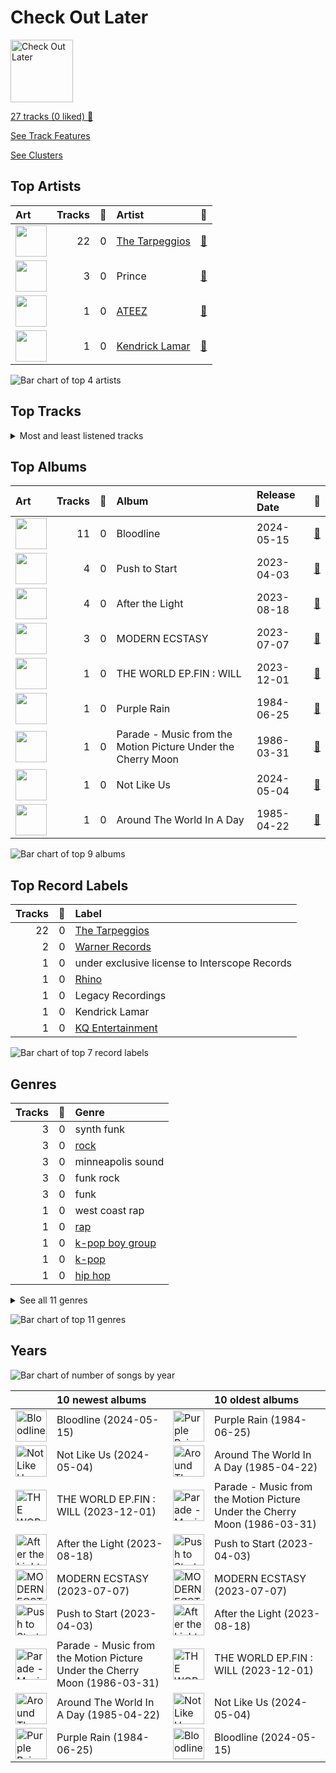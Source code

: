 # Check Out Later


<img src="https://mosaic.scdn.co/640/ab67616d00001e021ea0c62b2339cbf493a999adab67616d00001e02b898e1af5571ea5402fdd764ab67616d00001e02e5d079704778dc9534c73a91ab67616d00001e02e7b975daf944ff0d1ffce056" alt="Check Out Later" width="100" />

[27 tracks (0 liked) 🔗](https://open.spotify.com/playlist/2FgMW8NMJOZgvHtvDOWBCe)

[See Track Features](audio_features.md)

[See Clusters](clusters/overview.md)

## Top Artists

| Art | Tracks | 💚 | Artist | 🔗 |
|:---|---:|---:|:---|:---|
| <img src="https://i.scdn.co/image/ab6761610000e5eb4b2621bf3c5f2197ee957582" alt="" width="50" /> | 22 | 0 | [The Tarpeggios](../../artists/the_tarpeggios/overview.md) | [🔗](https://open.spotify.com/artist/2HXd5pFHJyaQJr5aXfErrE) |
| <img src="https://i.scdn.co/image/ab6761610000e5ebeaca358712b3fe4ed9814640" alt="" width="50" /> | 3 | 0 | Prince | [🔗](https://open.spotify.com/artist/5a2EaR3hamoenG9rDuVn8j) |
| <img src="https://i.scdn.co/image/ab6761610000e5ebe9dd6110fc47f859a9bbd2d2" alt="" width="50" /> | 1 | 0 | [ATEEZ](../../artists/ateez/overview.md) | [🔗](https://open.spotify.com/artist/68KmkJeZGfwe1OUaivBa2L) |
| <img src="https://i.scdn.co/image/ab6761610000e5eb437b9e2a82505b3d93ff1022" alt="" width="50" /> | 1 | 0 | [Kendrick Lamar](../../artists/kendrick_lamar/overview.md) | [🔗](https://open.spotify.com/artist/2YZyLoL8N0Wb9xBt1NhZWg) |

![Bar chart of top 4 artists](../../images/playlists/check_out_later/artists.png)



## Top Tracks




<details>
<summary>Most and least listened tracks</summary>

| ​ | Most listened tracks | Rank | ​​ | Least listened tracks | Rank |
|:---|:---|---:|:---|:---|---:|
| <img src="https://i.scdn.co/image/ab67616d0000b273fdeffdb0cd2b8bb696319e8c" alt="Push to Start" width="50" /> | [Hallucinate](../../artists/the_tarpeggios/overview.md) | nan | <img src="https://i.scdn.co/image/ab67616d0000b273fdeffdb0cd2b8bb696319e8c" alt="Push to Start" width="50" /> | [Flesh & Bone](../../artists/the_tarpeggios/overview.md) | nan |
| <img src="https://i.scdn.co/image/ab67616d0000b273e5d079704778dc9534c73a91" alt="MODERN ECSTASY" width="50" /> | [From Fire](../../artists/the_tarpeggios/overview.md) | nan | <img src="https://i.scdn.co/image/ab67616d0000b273b898e1af5571ea5402fdd764" alt="Bloodline" width="50" /> | [Butterfly Fly Away (Interlude)](../../artists/the_tarpeggios/overview.md) | nan |
| <img src="https://i.scdn.co/image/ab67616d0000b273b898e1af5571ea5402fdd764" alt="Bloodline" width="50" /> | [As](../../artists/the_tarpeggios/overview.md) | nan | <img src="https://i.scdn.co/image/ab67616d0000b273d52bfb90ee8dfeda8378b99b" alt="Purple Rain" width="50" /> | Let's Go Crazy | nan |
| <img src="https://i.scdn.co/image/ab67616d0000b273b898e1af5571ea5402fdd764" alt="Bloodline" width="50" /> | [Late Night Talking (Live)](../../artists/the_tarpeggios/overview.md) | nan | <img src="https://i.scdn.co/image/ab67616d0000b273b898e1af5571ea5402fdd764" alt="Bloodline" width="50" /> | [Denim Jacket](../../artists/the_tarpeggios/overview.md) | nan |
| <img src="https://i.scdn.co/image/ab67616d0000b2731ea0c62b2339cbf493a999ad" alt="Not Like Us" width="50" /> | [Not Like Us](../../artists/kendrick_lamar/overview.md) | nan | <img src="https://i.scdn.co/image/ab67616d0000b273e5d079704778dc9534c73a91" alt="MODERN ECSTASY" width="50" /> | [Perfect Illusion](../../artists/the_tarpeggios/overview.md) | nan |
| <img src="https://i.scdn.co/image/ab67616d0000b27323cc0f0a925845a3de4aca38" alt="Parade - Music from the Motion Picture Under the Cherry Moon" width="50" /> | Kiss | nan | <img src="https://i.scdn.co/image/ab67616d0000b273b898e1af5571ea5402fdd764" alt="Bloodline" width="50" /> | [Let's Build A House (Live)](../../artists/the_tarpeggios/overview.md) | nan |
| <img src="https://i.scdn.co/image/ab67616d0000b273b898e1af5571ea5402fdd764" alt="Bloodline" width="50" /> | [Invincible](../../artists/the_tarpeggios/overview.md) | nan | <img src="https://i.scdn.co/image/ab67616d0000b273cc6495584fb0e2261ee95868" alt="Around The World In A Day" width="50" /> | Raspberry Beret | nan |
| <img src="https://i.scdn.co/image/ab67616d0000b273b898e1af5571ea5402fdd764" alt="Bloodline" width="50" /> | [Into You](../../artists/the_tarpeggios/overview.md) | nan | <img src="https://i.scdn.co/image/ab67616d0000b27354f9a62b56465fe3cb6eb7e5" alt="THE WORLD EP.FIN : WILL" width="50" /> | [Crazy Form](../../artists/ateez/overview.md) | nan |
| <img src="https://i.scdn.co/image/ab67616d0000b273e7b975daf944ff0d1ffce056" alt="After the Light" width="50" /> | [Life Itself](../../artists/the_tarpeggios/overview.md) | nan | <img src="https://i.scdn.co/image/ab67616d0000b273b898e1af5571ea5402fdd764" alt="Bloodline" width="50" /> | [Stand](../../artists/the_tarpeggios/overview.md) | nan |
| <img src="https://i.scdn.co/image/ab67616d0000b273e5d079704778dc9534c73a91" alt="MODERN ECSTASY" width="50" /> | [Pink + White](../../artists/the_tarpeggios/overview.md) | nan | <img src="https://i.scdn.co/image/ab67616d0000b273b898e1af5571ea5402fdd764" alt="Bloodline" width="50" /> | [Forgive Me](../../artists/the_tarpeggios/overview.md) | nan |

</details>

## Top Albums

| Art | Tracks | 💚 | Album | Release Date | 🔗 |
|:---|---:|---:|:---|:---|:---|
| <img src="https://i.scdn.co/image/ab67616d0000b273b898e1af5571ea5402fdd764" alt="" width="50" /> | 11 | 0 | Bloodline | 2024-05-15 | [🔗](https://open.spotify.com/album/5XMETYH0wL2F3qDpWfVKzw) |
| <img src="https://i.scdn.co/image/ab67616d0000b273fdeffdb0cd2b8bb696319e8c" alt="" width="50" /> | 4 | 0 | Push to Start | 2023-04-03 | [🔗](https://open.spotify.com/album/4ggdFWPHn5rTdUrw4s46yS) |
| <img src="https://i.scdn.co/image/ab67616d0000b273e7b975daf944ff0d1ffce056" alt="" width="50" /> | 4 | 0 | After the Light | 2023-08-18 | [🔗](https://open.spotify.com/album/5Q9k2sd9kFnmPEJjdsFIpV) |
| <img src="https://i.scdn.co/image/ab67616d0000b273e5d079704778dc9534c73a91" alt="" width="50" /> | 3 | 0 | MODERN ECSTASY | 2023-07-07 | [🔗](https://open.spotify.com/album/3EFIthm5Zjb7MfuXeDJb9A) |
| <img src="https://i.scdn.co/image/ab67616d0000b27354f9a62b56465fe3cb6eb7e5" alt="" width="50" /> | 1 | 0 | THE WORLD EP.FIN : WILL | 2023-12-01 | [🔗](https://open.spotify.com/album/1r0F1EzzNOaJyB7U0Jp5RH) |
| <img src="https://i.scdn.co/image/ab67616d0000b273d52bfb90ee8dfeda8378b99b" alt="" width="50" /> | 1 | 0 | Purple Rain | 1984-06-25 | [🔗](https://open.spotify.com/album/7nXJ5k4XgRj5OLg9m8V3zc) |
| <img src="https://i.scdn.co/image/ab67616d0000b27323cc0f0a925845a3de4aca38" alt="" width="50" /> | 1 | 0 | Parade - Music from the Motion Picture Under the Cherry Moon | 1986-03-31 | [🔗](https://open.spotify.com/album/54DjkEN3wdCQgfCTZ9WjdB) |
| <img src="https://i.scdn.co/image/ab67616d0000b2731ea0c62b2339cbf493a999ad" alt="" width="50" /> | 1 | 0 | Not Like Us | 2024-05-04 | [🔗](https://open.spotify.com/album/5JjnoGJyOxfSZUZtk2rRwZ) |
| <img src="https://i.scdn.co/image/ab67616d0000b273cc6495584fb0e2261ee95868" alt="" width="50" /> | 1 | 0 | Around The World In A Day | 1985-04-22 | [🔗](https://open.spotify.com/album/27SA4Pkelh2pbwbVEORPOM) |

![Bar chart of top 9 albums](../../images/playlists/check_out_later/albums.png)

## Top Record Labels

| Tracks | 💚 | Label |
|---:|---:|:---|
| 22 | 0 | [The Tarpeggios](../../labels/the_tarpeggios/overview.md) |
| 2 | 0 | [Warner Records](../../labels/warner_records/overview.md) |
| 1 | 0 | under exclusive license to Interscope Records |
| 1 | 0 | [Rhino](../../labels/rhino/overview.md) |
| 1 | 0 | Legacy Recordings |
| 1 | 0 | Kendrick Lamar |
| 1 | 0 | [KQ Entertainment](../../labels/kq_entertainment/overview.md) |

![Bar chart of top 7 record labels](../../images/playlists/check_out_later/labels.png)

## Genres

| Tracks | 💚 | Genre |
|---:|---:|:---|
| 3 | 0 | synth funk |
| 3 | 0 | [rock](../../genres/rock/overview.md) |
| 3 | 0 | minneapolis sound |
| 3 | 0 | funk rock |
| 3 | 0 | funk |
| 1 | 0 | west coast rap |
| 1 | 0 | [rap](../../genres/rap/overview.md) |
| 1 | 0 | [k-pop boy group](../../genres/k-pop_boy_group/overview.md) |
| 1 | 0 | [k-pop](../../genres/k-pop/overview.md) |
| 1 | 0 | [hip hop](../../genres/hip_hop/overview.md) |


<details>
<summary>See all 11 genres</summary>

| Tracks | 💚 | Genre |
|---:|---:|:---|
| 1 | 0 | conscious hip hop |

</details>


![Bar chart of top 11 genres](../../images/playlists/check_out_later/genres.png)

## Years



![Bar chart of number of songs by year](../../images/playlists/check_out_later/years.png)

| ​ | 10 newest albums | ​​ | 10 oldest albums |
|:---|:---|:---|:---|
| <img src="https://i.scdn.co/image/ab67616d0000b273b898e1af5571ea5402fdd764" alt="Bloodline" width="50" /> | Bloodline (2024-05-15) | <img src="https://i.scdn.co/image/ab67616d0000b273d52bfb90ee8dfeda8378b99b" alt="Purple Rain" width="50" /> | Purple Rain (1984-06-25) |
| <img src="https://i.scdn.co/image/ab67616d0000b2731ea0c62b2339cbf493a999ad" alt="Not Like Us" width="50" /> | Not Like Us (2024-05-04) | <img src="https://i.scdn.co/image/ab67616d0000b273cc6495584fb0e2261ee95868" alt="Around The World In A Day" width="50" /> | Around The World In A Day (1985-04-22) |
| <img src="https://i.scdn.co/image/ab67616d0000b27354f9a62b56465fe3cb6eb7e5" alt="THE WORLD EP.FIN : WILL" width="50" /> | THE WORLD EP.FIN : WILL (2023-12-01) | <img src="https://i.scdn.co/image/ab67616d0000b27323cc0f0a925845a3de4aca38" alt="Parade - Music from the Motion Picture Under the Cherry Moon" width="50" /> | Parade - Music from the Motion Picture Under the Cherry Moon (1986-03-31) |
| <img src="https://i.scdn.co/image/ab67616d0000b273e7b975daf944ff0d1ffce056" alt="After the Light" width="50" /> | After the Light (2023-08-18) | <img src="https://i.scdn.co/image/ab67616d0000b273fdeffdb0cd2b8bb696319e8c" alt="Push to Start" width="50" /> | Push to Start (2023-04-03) |
| <img src="https://i.scdn.co/image/ab67616d0000b273e5d079704778dc9534c73a91" alt="MODERN ECSTASY" width="50" /> | MODERN ECSTASY (2023-07-07) | <img src="https://i.scdn.co/image/ab67616d0000b273e5d079704778dc9534c73a91" alt="MODERN ECSTASY" width="50" /> | MODERN ECSTASY (2023-07-07) |
| <img src="https://i.scdn.co/image/ab67616d0000b273fdeffdb0cd2b8bb696319e8c" alt="Push to Start" width="50" /> | Push to Start (2023-04-03) | <img src="https://i.scdn.co/image/ab67616d0000b273e7b975daf944ff0d1ffce056" alt="After the Light" width="50" /> | After the Light (2023-08-18) |
| <img src="https://i.scdn.co/image/ab67616d0000b27323cc0f0a925845a3de4aca38" alt="Parade - Music from the Motion Picture Under the Cherry Moon" width="50" /> | Parade - Music from the Motion Picture Under the Cherry Moon (1986-03-31) | <img src="https://i.scdn.co/image/ab67616d0000b27354f9a62b56465fe3cb6eb7e5" alt="THE WORLD EP.FIN : WILL" width="50" /> | THE WORLD EP.FIN : WILL (2023-12-01) |
| <img src="https://i.scdn.co/image/ab67616d0000b273cc6495584fb0e2261ee95868" alt="Around The World In A Day" width="50" /> | Around The World In A Day (1985-04-22) | <img src="https://i.scdn.co/image/ab67616d0000b2731ea0c62b2339cbf493a999ad" alt="Not Like Us" width="50" /> | Not Like Us (2024-05-04) |
| <img src="https://i.scdn.co/image/ab67616d0000b273d52bfb90ee8dfeda8378b99b" alt="Purple Rain" width="50" /> | Purple Rain (1984-06-25) | <img src="https://i.scdn.co/image/ab67616d0000b273b898e1af5571ea5402fdd764" alt="Bloodline" width="50" /> | Bloodline (2024-05-15) |